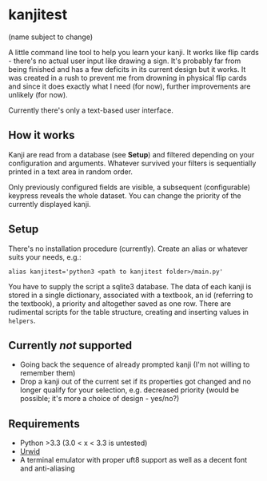 kanjitest
=========

(name subject to change)

A little command line tool to help you learn your kanji. It works like flip cards - there's no actual user input like drawing a sign. It's probably far from being finished and has a few deficits in its current design but it works. It was created in a rush to prevent me from drowning in physical flip cards and since it does exactly what I need (for now), further improvements are unlikely (for now).

Currently there's only a text-based user interface.


How it works
------------

Kanji are read from a database (see **Setup**) and filtered depending on your configuration and arguments. Whatever survived your filters is sequentially printed in a text area in random order.

Only previously configured fields are visible, a subsequent (configurable) keypress reveals the whole dataset. You can change the priority of the currently displayed kanji.


Setup
-----

There's no installation procedure (currently). Create an alias or whatever suits your needs, e.g.:

    alias kanjitest='python3 <path to kanjitest folder>/main.py'

You have to supply the script a sqlite3 database. The data of each kanji is stored in a single dictionary, associated with a textbook, an id (referring to the textbook), a priority and altogether saved as one row. There are rudimental scripts for the table structure, creating and inserting values in `helpers`.


Currently *not* supported
-------------------------

- Going back the sequence of already prompted kanji (I'm not willing to remember them)
- Drop a kanji out of the current set if its properties got changed and no longer qualify for your selection, e.g. decreased priority (would be possible; it's more a choice of design - yes/no?)


Requirements
------------

- Python >3.3 (3.0 < x < 3.3 is untested)
- [Urwid](https://pypi.python.org/pypi/urwid/)
- A terminal emulator with proper uft8 support as well as a decent font and anti-aliasing

